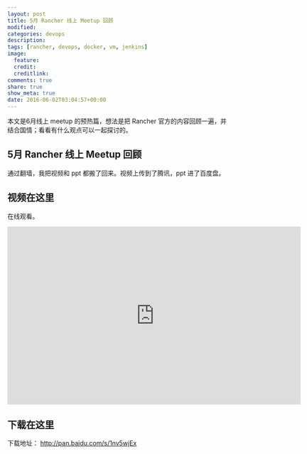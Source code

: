 ```yaml
---
layout: post
title: 5月 Rancher 线上 Meetup 回顾
modified:
categories: devops
description:
tags: [rancher, devops, docker, vm, jenkins]
image:
  feature:
  credit:
  creditlink:
comments: true
share: true
show_meta: true
date: 2016-06-02T03:04:57+00:00
---
```

本文是6月线上 meetup 的预热篇，想法是把 Rancher 官方的内容回顾一遍，并结合国情；看看有什么观点可以一起探讨的。

## 5月 Rancher 线上 Meetup 回顾
通过翻墙，我把视频和 ppt 都搬了回来。视频上传到了腾讯，ppt 进了百度盘。

## 视频在这里
在线观看。
<p style="text-align: center"><iframe class="video_iframe" style="z-index:1;" src="http://v.qq.com/iframe/player.html?vid=h0304qdm5so&amp;width=660&amp;height=400&amp;auto=0" allowfullscreen="" frameborder="0" height="400" width="660"></iframe></p>


## 下载在这里
下载地址： http://pan.baidu.com/s/1nv5wjEx




